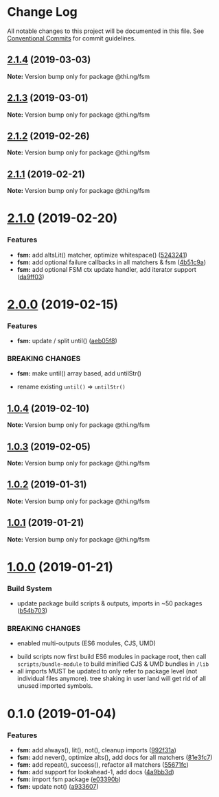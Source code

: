 # Change Log

All notable changes to this project will be documented in this file.
See [Conventional Commits](https://conventionalcommits.org) for commit guidelines.

## [2.1.4](https://github.com/thi-ng/umbrella/compare/@thi.ng/fsm@2.1.3...@thi.ng/fsm@2.1.4) (2019-03-03)

**Note:** Version bump only for package @thi.ng/fsm





## [2.1.3](https://github.com/thi-ng/umbrella/compare/@thi.ng/fsm@2.1.2...@thi.ng/fsm@2.1.3) (2019-03-01)

**Note:** Version bump only for package @thi.ng/fsm





## [2.1.2](https://github.com/thi-ng/umbrella/compare/@thi.ng/fsm@2.1.1...@thi.ng/fsm@2.1.2) (2019-02-26)

**Note:** Version bump only for package @thi.ng/fsm





## [2.1.1](https://github.com/thi-ng/umbrella/compare/@thi.ng/fsm@2.1.0...@thi.ng/fsm@2.1.1) (2019-02-21)

**Note:** Version bump only for package @thi.ng/fsm





# [2.1.0](https://github.com/thi-ng/umbrella/compare/@thi.ng/fsm@2.0.0...@thi.ng/fsm@2.1.0) (2019-02-20)


### Features

* **fsm:** add altsLit() matcher, optimize whitespace() ([5243241](https://github.com/thi-ng/umbrella/commit/5243241))
* **fsm:** add optional failure callbacks in all matchers & fsm ([4b51c9a](https://github.com/thi-ng/umbrella/commit/4b51c9a))
* **fsm:** add optional FSM ctx update handler, add iterator support ([da9ff03](https://github.com/thi-ng/umbrella/commit/da9ff03))





# [2.0.0](https://github.com/thi-ng/umbrella/compare/@thi.ng/fsm@1.0.4...@thi.ng/fsm@2.0.0) (2019-02-15)


### Features

* **fsm:** update / split until() ([aeb05f8](https://github.com/thi-ng/umbrella/commit/aeb05f8))


### BREAKING CHANGES

* **fsm:** make until() array based, add untilStr()

- rename existing `until()` => `untilStr()`





## [1.0.4](https://github.com/thi-ng/umbrella/compare/@thi.ng/fsm@1.0.3...@thi.ng/fsm@1.0.4) (2019-02-10)

**Note:** Version bump only for package @thi.ng/fsm





## [1.0.3](https://github.com/thi-ng/umbrella/compare/@thi.ng/fsm@1.0.2...@thi.ng/fsm@1.0.3) (2019-02-05)

**Note:** Version bump only for package @thi.ng/fsm





## [1.0.2](https://github.com/thi-ng/umbrella/compare/@thi.ng/fsm@1.0.1...@thi.ng/fsm@1.0.2) (2019-01-31)

**Note:** Version bump only for package @thi.ng/fsm





## [1.0.1](https://github.com/thi-ng/umbrella/compare/@thi.ng/fsm@1.0.0...@thi.ng/fsm@1.0.1) (2019-01-21)

**Note:** Version bump only for package @thi.ng/fsm





# [1.0.0](https://github.com/thi-ng/umbrella/compare/@thi.ng/fsm@0.1.0...@thi.ng/fsm@1.0.0) (2019-01-21)


### Build System

* update package build scripts & outputs, imports in ~50 packages ([b54b703](https://github.com/thi-ng/umbrella/commit/b54b703))


### BREAKING CHANGES

* enabled multi-outputs (ES6 modules, CJS, UMD)

- build scripts now first build ES6 modules in package root, then call
  `scripts/bundle-module` to build minified CJS & UMD bundles in `/lib`
- all imports MUST be updated to only refer to package level
  (not individual files anymore). tree shaking in user land will get rid of
  all unused imported symbols.





# 0.1.0 (2019-01-04)


### Features

* **fsm:** add always(), lit(), not(), cleanup imports ([992f31a](https://github.com/thi-ng/umbrella/commit/992f31a))
* **fsm:** add never(), optimize alts(), add docs for all matchers ([81e3fc7](https://github.com/thi-ng/umbrella/commit/81e3fc7))
* **fsm:** add repeat(), success(), refactor all matchers ([55671fc](https://github.com/thi-ng/umbrella/commit/55671fc))
* **fsm:** add support for lookahead-1, add docs ([4a9bb3d](https://github.com/thi-ng/umbrella/commit/4a9bb3d))
* **fsm:** import fsm package ([e03390b](https://github.com/thi-ng/umbrella/commit/e03390b))
* **fsm:** update not() ([a933607](https://github.com/thi-ng/umbrella/commit/a933607))

